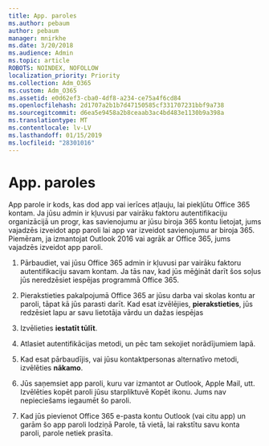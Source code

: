 ```yaml
---
title: App. paroles
ms.author: pebaum
author: pebaum
manager: mnirkhe
ms.date: 3/20/2018
ms.audience: Admin
ms.topic: article
ROBOTS: NOINDEX, NOFOLLOW
localization_priority: Priority
ms.collection: Adm_O365
ms.custom: Adm_O365
ms.assetid: e0d62ef3-cba0-4df8-a234-ce75a4f6cd84
ms.openlocfilehash: 2d1707a2b1b7d47150585cf331707231bbf9a738
ms.sourcegitcommit: d6ea5e9458a2b8ceaab3ac4bd483e1130b9a398a
ms.translationtype: MT
ms.contentlocale: lv-LV
ms.lasthandoff: 01/15/2019
ms.locfileid: "28301016"
---
```

# <a name="app-passwords"></a>App. paroles

App parole ir kods, kas dod app vai ierīces atļauju, lai piekļūtu Office 365 kontam. Ja jūsu admin ir kļuvusi par vairāku faktoru autentifikaciju organizācijā un progr, kas savienojumu ar jūsu biroja 365 kontu lietojat, jums vajadzēs izveidot app paroli lai app var izveidot savienojumu ar biroja 365. Piemēram, ja izmantojat Outlook 2016 vai agrāk ar Office 365, jums vajadzēs izveidot app paroli.
  
1. Pārbaudiet, vai jūsu Office 365 admin ir kļuvusi par vairāku faktoru autentifikaciju savam kontam. Ja tās nav, kad jūs mēģināt darīt šos soļus jūs neredzēsiet iespējas programmā Office 365.
    
2. Pierakstieties pakalpojumā Office 365 ar jūsu darba vai skolas kontu ar paroli, tāpat kā jūs parasti darīt. Kad esat izvēlējies, **pierakstieties**, jūs redzēsiet lapu ar savu lietotāja vārdu un dažas iespējas 
    
3. Izvēlieties **iestatīt tūlīt**. 
    
4. Atlasiet autentifikācijas metodi, un pēc tam sekojiet norādījumiem lapā.
    
5. Kad esat pārbaudījis, vai jūsu kontaktpersonas alternatīvo metodi, izvēlēties **nākamo**. 
    
6. Jūs saņemsiet app paroli, kuru var izmantot ar Outlook, Apple Mail, utt. Izvēlēties kopēt paroli jūsu starpliktuvē Kopēt ikonu. Jums nav nepieciešams iegaumēt šo paroli. 
    
7. Kad jūs pievienot Office 365 e-pasta kontu Outlook (vai citu app) un garām šo app paroli lodziņā Parole, tā vietā, lai rakstītu savu konta paroli, parole netiek prasīta. 
    

